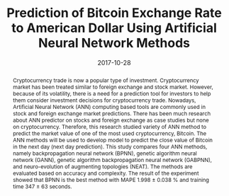 ---
title: "Prediction of Bitcoin Exchange Rate to American Dollar Using Artificial Neural Network Methods"
collection: publications
permalink: /publication/prediction-bitcoin-rate-using-ann
excerpt: 'This research studied variety of ANN method to predict the market value of one of the most used cryptocurrency, Bitcoin.'
abstract: 'Cryptocurrency trade is now a popular type of investment. Cryptocurrency market has been treated similar to foreign exchange and stock market. However, because of its volatility, there is a need for a prediction tool for investors to help them consider investment decisions for cryptocurrency trade. Nowadays, Artificial Neural Network (ANN) computing based tools are commonly used in stock and foreign exchange market predictions. There has been much research about ANN predictor on stocks and foreign exchange as case studies but none on cryptocurrency. Therefore, this research studied variety of ANN method to predict the market value of one of the most used cryptocurrency, Bitcoin. The ANN methods will be used to develop model to predict the close value of Bitcoin in the next day (next day prediction). This study compares four ANN methods, namely backpropagation neural network (BPNN), genetic algorithm neural network (GANN), genetic algorithm backpropagation neural network (GABPNN), and neuro-evolution of augmenting topologies (NEAT). The methods are evaluated based on accuracy and complexity. The result of the experiment showed that BPNN is the best method with MAPE 1.998 ± 0.038 % and training time 347 ± 63 seconds.'
date: 2017-10-28
venue: '9th International Conference on Advanced Computer Science and Information Systems (ICACSIS), Jakarta'
paperurl: 'http://qoribmunajat.github.io/files/prediction-bitcoin-rate-using-ann.pdf'
citation: 'Radityo, A., Munajat, Q., & Budi, I. (2017). Prediction of Bitcoin Exchange Rate to American Dollar Using Artificial Neural Network Methods. <i>9th International Conference on Advanced Computer Science and Information Systems (ICACSIS) (ICIC)</i>.'
---